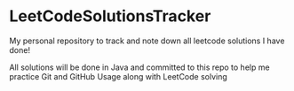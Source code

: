 # LeetCodeSolutionsTracker
My personal repository to track and note down all leetcode solutions I have done!

All solutions will be done in Java and committed to this repo to help me practice Git and GitHub Usage along with LeetCode solving
